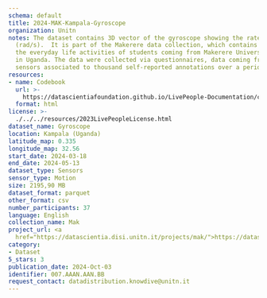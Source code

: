 ```yaml
---
schema: default
title: 2024-MAK-Kampala-Gyroscope
organization: Unitn
notes: The dataset contains 3D vector of the gyroscope showing the rate of rotation
  (rad/s).  It is part of the Makerere data collection, which contains data about
  the everyday life activities of students coming from Makerere University located
  in Uganda. The data were collected via questionnaires, data coming from 30 smartphone
  sensors associated to thousand self-reported annotations over a period of 8 weeks.
resources:
- name: Codebook
  url: >-
    https://datascientiafoundation.github.io/LivePeople-Documentation/codebooks/2024-MAK-Kampala-gyroscope.html
  format: html
license: >-
  ./../../resources/2023LivePeopleLicense.html
dataset_name: Gyroscope
location: Kampala (Uganda)
latitude_map: 0.335
longitude_map: 32.56
start_date: 2024-03-18
end_date: 2024-05-13
dataset_type: Sensors
sensor_type: Motion
size: 2195,90 MB
dataset_format: parquet
other_format: csv
number_participants: 37
language: English
collection_name: Mak
project_url: <a 
  href="https://datascientia.disi.unitn.it/projects/mak/">https://datascientia.disi.unitn.it/projects/mak/</a>
category:
- Dataset
5_stars: 3
publication_date: 2024-Oct-03
identifier: 007.AAAN.AAN.BB
request_contact: datadistribution.knowdive@unitn.it
---
```

